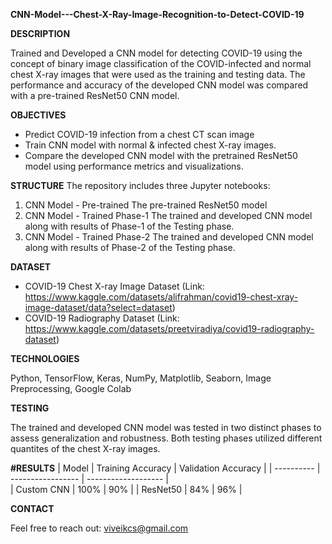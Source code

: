 **CNN-Model---Chest-X-Ray-Image-Recognition-to-Detect-COVID-19**

**DESCRIPTION**

Trained and Developed a CNN model for detecting COVID-19 using the concept of binary image classification of the COVID-infected and normal chest X-ray images that were used as the training and testing data. The performance and accuracy of the developed CNN model was compared with a pre-trained ResNet50 CNN model.

**OBJECTIVES**
- Predict COVID-19 infection from a chest CT scan image
- Train CNN model with normal & infected chest X-ray images.
- Compare the developed CNN model with the pretrained ResNet50 model using performance metrics and visualizations.

**STRUCTURE**
The repository includes three Jupyter notebooks:
1. CNN Model - Pre-trained
   The pre-trained ResNet50 model
2. CNN Model - Trained Phase-1
   The trained and developed CNN model along with results of Phase-1 of the Testing phase.
3. CNN Model - Trained Phase-2
   The trained and developed CNN model along with results of Phase-2 of the Testing phase.

**DATASET**
- COVID-19 Chest X-ray Image Dataset (Link: https://www.kaggle.com/datasets/alifrahman/covid19-chest-xray-image-dataset/data?select=dataset)
- COVID-19 Radiography Dataset (Link: https://www.kaggle.com/datasets/preetviradiya/covid19-radiography-dataset)

**TECHNOLOGIES**

Python, TensorFlow, Keras, NumPy, Matplotlib, Seaborn, Image Preprocessing, Google Colab

**TESTING**

The trained and developed CNN model was tested in two distinct phases to assess generalization and robustness. Both testing phases utilized different quantites of the chest X-ray images.

**#RESULTS**
| Model      | Training Accuracy | Validation Accuracy |
| ---------- | ----------------- | ------------------- |  
| Custom CNN |        100%       |         90%         |
| ResNet50   |        84%        |         96%         |

**CONTACT**

Feel free to reach out: viveikcs@gmail.com
